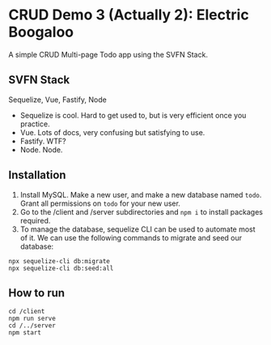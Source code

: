 # CRUD Demo 3 (Actually 2): Electric Boogaloo
A simple CRUD Multi-page Todo app using the SVFN Stack.

## SVFN Stack
Sequelize, Vue, Fastify, Node
- Sequelize is cool. Hard to get used to, but is very efficient once you practice.
- Vue. Lots of docs, very confusing but satisfying to use.
- Fastify. WTF? 
- Node. Node.

## Installation
1. Install MySQL. Make a new user, and make a new database named `todo`. Grant all permissions on `todo` for your new user.
2. Go to the /client and /server subdirectories and `npm i` to install packages required.
3. To manage the database, sequelize CLI can be used to automate most of it. We can use the following commands to migrate and seed our database:
```
npx sequelize-cli db:migrate
npx sequelize-cli db:seed:all
```

## How to run
```
cd /client
npm run serve
cd /../server
npm start
```